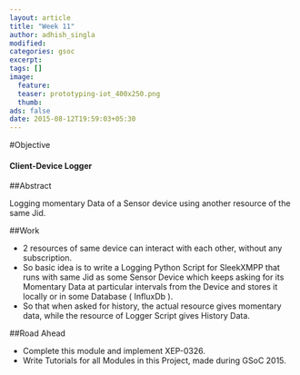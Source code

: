 ```yaml
---
layout: article
title: "Week 11"
author: adhish_singla
modified:
categories: gsoc
excerpt:
tags: []
image:
  feature:
  teaser: prototyping-iot_400x250.png
  thumb:
ads: false
date: 2015-08-12T19:59:03+05:30
---
```


#Objective

#### Client-Device Logger

##Abstract

Logging momentary Data of a Sensor device using another resource of the same Jid.

##Work

* 2 resources of same device can interact with each other, without any subscription.
* So basic idea is to write a Logging Python Script for SleekXMPP that runs with same Jid as some Sensor Device which keeps asking for its Momentary Data at particular intervals from the Device and stores it locally or in some Database ( InfluxDb ).
* So that when asked for history, the actual resource gives momentary data, while the resource of Logger Script gives History Data.

##Road Ahead

* Complete this module and implement XEP-0326.
* Write Tutorials for all Modules in this Project, made during GSoC 2015.